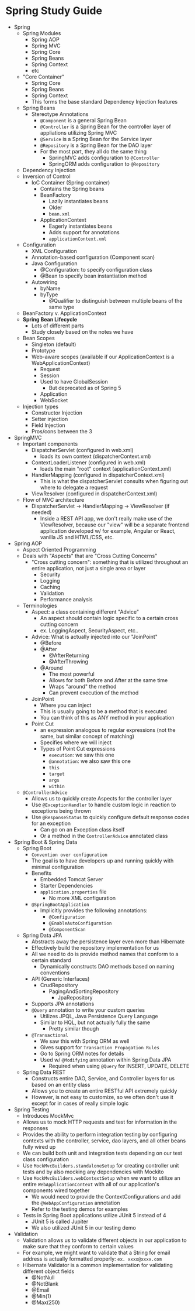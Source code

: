 # Spring Study Guide
- Spring
    - Spring Modules
        - Spring AOP
        - Spring MVC
        - Spring Core
        - Spring Beans
        - Spring Context
        - etc
    - "Core Container"
        - Spring Core
        - Spring Beans
        - Spring Context
        - This forms the base standard Dependency Injection features
    - Spring Beans
        - Stereotype Annotations
            - `@Component` is a general Spring Bean
            - `@Controller` is a Spring Bean for the controller layer of appliations utilizing Spring MVC
            - `@Service` is a Spring Bean for the Service layer
            - `@Repository` is a Spring Bean for the DAO layer
            - For the most part, they all do the same thing
                - SpringMVC adds configuration to `@Controller`
                - SpringORM adds configuration to `@Repository`
    - Dependency Injection
    - Inversion of Control
        - IoC Container (Spring container)
            - Contains the Spring beans
            - BeanFactory
                - Lazily instantiates beans
                - Older
                - `bean.xml`
            - ApplicationContext
                - Eagerly instantiates beans
                - Adds support for annotations
                - `applicationContext.xml`
    - Configuration
        - XML Configuration
        - Annotation-based configuration (Component scan)
        - Java Configuration
            - @Configuration: to specify configuration class
            - @Bean to specify bean instantiation method
        - Autowiring
            - byName
            - byType
                - @Qualifier to distinguish between multiple beans of the same type
    - BeanFactory v. ApplicationContext
    - **Spring Bean Lifecycle**
        - Lots of different parts
        - Study closely based on the notes we have
    - Bean Scopes
        - Singleton (default)
        - Prototype
        - Web-aware scopes (available if our ApplicationContext is a WebApplicationContext)
            - Request
            - Session
            - Used to have GlobalSession
                - But deprecated as of Spring 5
            - Application
            - WebSocket
    - Injection types
        - Constructor Injection
        - Setter injection
        - Field Injection
        - Pros/cons between the 3
- SpringMVC
    - Important components
        - DispatcherServlet (configured in web.xml)
            - loads its own context (dispatcherContext.xml)
        - ContextLoaderListener (configured in web.xml)
            - loads the main "root" context (applicationContext.xml)
        - HandlerMapping (configured in dispatcherContext.xml)
            - This is what the dispatcherServlet consults when figuring out where to delegate a request
        - ViewResolver (configured in dispatcherContext.xml)
    - Flow of MVC architecture
        - DispatcherServlet -> HandlerMapping -> ViewResolver (if needed)
            - Inside a REST API app, we don't really make use of the ViewResolver, because our "view" will be a separate frontend application developed w/ for example, Angular or React, vanilla JS and HTML/CSS, etc.
- Spring AOP
    - Aspect Oriented Programming
    - Deals with "Aspects" that are "Cross Cutting Concerns"
        - "Cross cutting concern": something that is utilized throughout an entire application, not just a single area or layer
            - Security
            - Logging
            - Caching
            - Validation
            - Performance analysis
    - Terminologies
        - Aspect: a class containing different "Advice"
            - An aspect should contain logic specific to a certain cross cutting concern
            - ex. LoggingAspect, SecurityAspect, etc..
        - Advice: What is actually injected into our "JoinPoint"
            - @Before
            - @After
                - @AfterReturning
                - @AfterThrowing
            - @Around
                - The most powerful
                - Allows for both Before and After at the same time
                - Wraps "around" the method
                - Can prevent execution of the method
        - JoinPoint
            - Where you can inject
            - This is usually going to be a method that is executed
            - You can think of this as ANY method in your application
        - Point Cut
            - an expression analogous to regular expressions (not the same, but similar concept of matching)
            - Specifies where we will inject
            - Types of Point Cut expressions
                - `execution`: we saw this one
                - `@annotation`: we also saw this one
                - `this`
                - `target`
                - `args`
                - `within`
    - `@ControllerAdvice`
        - Allows us to quickly create Aspects for the controller layer
        - Use `@ExceptionHandler` to handle custom logic in reaction to exceptions being thrown
        - Use `@ResponseStatus` to quickly configure default response codes for an exception
            - Can go on an Exception class itself
            - Or a method in the `ControllerAdvice` annotated class
- Spring Boot & Spring Data
    - Spring Boot
        - `Convention over configuration`
        - The goal is to have developers up and running quickly with minimal configuration
        - Benefits
            - Embedded Tomcat Server
            - Starter Dependencies
            - `application.properties` file
                - No more XML configuration
        - `@SpringBootApplication`
            - Implicitly provides the following annotations:
                - `@Configuration`
                - `@EnableAutoConfiguration`
                - `@ComponentScan`
    - Spring Data JPA
        - Abstracts away the persistence layer even more than Hibernate
        - Effectively build the repository implementation for us
        - All we need to do is provide method names that conform to a certain standard
            - Dynamically constructs DAO methods based on naming conventions
        - API (Generic Interfaces)
            - CrudRepository
                - PagingAndSortingRepository
                    - JpaRepository
        - Supports JPA annotations
        - `@Query` annotation to write your custom queries
            - Utilizes JPQL, Java Persistence Query Language
            - Similar to HQL, but not actually fully the same
                - Pretty similar though
        - `@Transactional`
            - We saw this with Spring ORM as well
            - Gives support for `Transaction Propagation Rules`
            - Go to Spring ORM notes for details
            - Used w/ `@Modifying` annotation within Spring Data JPA
                - Required when using `@Query` for INSERT, UPDATE, DELETE
    - Spring Data REST
        - Constructs entire DAO, Service, and Controller layers for us based on an entity class
        - Allows you to create an entire RESTful API extremely quickly
        - However, is not easy to customize, so we often don't use it except for in cases of really simple logic
- Spring Testing
    - Introduces MockMvc
    - Allows us to mock HTTP requests and test for information in the responses
    - Provides the ability to perform integration testing by configuring contexts with the controller, service, dao layers, and all other beans fully wired up
    - We can build both unit and integration tests depending on our test class configuration
    - Use `MockMvcBuilders.standaloneSetup` for creating controller unit tests and by also mocking any dependencies with Mockito
    - Use `MockMvcBuilders.webContextSetup` when we want to utilize an entire `WebApplicationContext` with all of our application's components wired together
        - We would need to provide the ContextConfigurations and add the `@WebAppConfiguration` annotation
        - Refer to the testing demos for examples
    - Tests in Spring Boot applications utilize JUnit 5 instead of 4
        - JUnit 5 is called Jupiter
        - We also utilized JUnit 5 in our testing demo
- Validation
    - Validation allows us to validate different objects in our application to make sure that they conform to certain values
    - For example, we might want to validate that a String for email address is actually formatted properly: `ex. xxxx@xxxx.com`
    - Hibernate Validator is a common implementation for validating different object fields
        - @NotNull
        - @NotBlank
        - @Email
        - @Min(1)
        - @Max(250)

